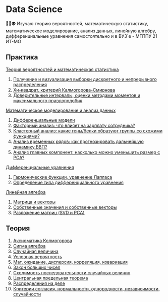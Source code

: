 # Data Science
🧠🤖👽 Изучаю теорию вероятностей, математическую статистику, математическое моделирование, анализ данных, линейную алгебру, дифференциальные уравнения самостоятельно и в ВУЗ`е - МГППУ 21 ИТ-МО

## Практика
<a href="./theory-of-probability-and-mathematical-statistics">Теория вероятностей и математическая статистика</a>
1. <a href="./theory-of-probability-and-mathematical-statistics/Математическая статистика Практика 1.ipynb">Получение и визуализация выборки дискретного и непрерывного распределения</a>
2. <a href="./theory-of-probability-and-mathematical-statistics/Математическая статистика Практика 2.ipynb">Хи-квадрат, критерий Калмогорова-Смирнова</a>
3. <a href="./theory-of-probability-and-mathematical-statistics/Математическая статистика Практика 3.ipynb">Доверительные интервалы, оценки методами моментов и максимального правдоподобия</a>

<a href="./mathematical-modeling-and-data-analysis">Математическое моделирование и анализ данных</a>
1. <a href="./mathematical-modeling-and-data-analysis/Блоки 6-7 - Дифференциальные модели">Дифференциальные модели</a>
2. <a href="./mathematical-modeling-and-data-analysis/Факторный анализ.ipynb">Факторный анализ: что влияет на зарплату сотрудника?</a>
3. <a href="./mathematical-modeling-and-data-analysis/Кластерный анализ.ipynb">Кластерный анализ: какие гены/белки образуют группы со схожими функциями?</a>
4. <a href="./mathematical-modeling-and-data-analysis/Анализ временных рядов.ipynb">Анализ временных рядов: как прогнозировать дальнейшую динамику ВВП?</a>
5. <a href="./mathematical-modeling-and-data-analysis/Анализ главных компонент.ipynb">Анализ главных компонент: насколько можно уменьшить размер с PCA?</a>

<a href="./differential-equations">Дифференциальные уравнения</a>
1. <a href="./differential-equations/Гармонические функции.ipynb">Гармонические функции, уравнение Лапласа</a>
2. <a href="./differential-equations/Определение типа уравнения.ipynb">Определение типа дифференциального уравнения</a>

<a href="./linear-algebra">Линейная алгебра</a>
1. <a href="./linear-algebra/Матрица и векторы.ipynb">Матрица и векторы</a>
2. <a href="./linear-algebra/Собственные значения и собственные векторы.ipynb">Собственные значения и собственные векторы</a>
3. <a href="./linear-algebra/Разложение матриц (SVD и PCA).ipynb">Разложение матриц (SVD и PCA)</a>

## Теория
1. <a href="./theory-of-probability-and-mathematical-statistics/01. Аксиоматика Колмогорова.ipynb">Аксиоматика Колмогорова</a>
2. <a href="./theory-of-probability-and-mathematical-statistics/02. Сигма алгебра.ipynb">Сигма алгебра</a>
3. <a href="./theory-of-probability-and-mathematical-statistics/03. Случайная величина.ipynb">Случайная величина</a>
4. <a href="./theory-of-probability-and-mathematical-statistics/04. Условная вероятность.ipynb">Условная вероятность</a>
5. <a href="./theory-of-probability-and-mathematical-statistics/05. Мат. ожидание, дисперсия, корреляция, ковариация.ipynb">Мат. ожидание, дисперсия, корреляция, ковариация</a>
6. <a href="./theory-of-probability-and-mathematical-statistics/06. Закон больших чисел.ipynb">Закон больших чисел</a>
7. <a href="./theory-of-probability-and-mathematical-statistics/07. Сходимость последовательности случайных величин.ipynb">Сходимость последовательности случайных величин</a>
8. <a href="./theory-of-probability-and-mathematical-statistics/08. Центральная предельная теорема.ipynb">Центральная предельная теорема</a>
9. <a href="./theory-of-probability-and-mathematical-statistics/09. Распределения на деле.ipynb">Распределения на деле</a>
10. <a href="./theory-of-probability-and-mathematical-statistics/10. Критерии согласия, нормальности, однородности, независимости, случайности.ipynb">Критерии согласия, нормальности, однородности, независимости, случайности</a>

